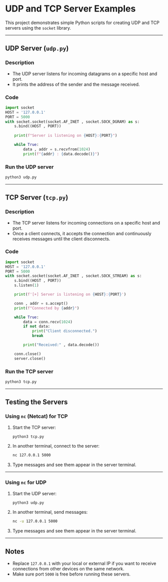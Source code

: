 
# UDP and TCP Server Examples

This project demonstrates simple Python scripts for creating UDP and TCP servers using the `socket` library.

---

## **UDP Server (`udp.py`)**

### **Description**
- The UDP server listens for incoming datagrams on a specific host and port.
- It prints the address of the sender and the message received.

### **Code**
```python
import socket
HOST = '127.0.0.1'
PORT = 5000
with socket.socket(socket.AF_INET , socket.SOCK_DGRAM) as s:
    s.bind((HOST , PORT))
    
    print(f"Server is listening on {HOST}:{PORT}")

    while True:
        data , addr = s.recvfrom(1024)
        print(f"{addr} : {data.decode()}")
```

### **Run the UDP server**
```bash
python3 udp.py
```

---

## **TCP Server (`tcp.py`)**

### **Description**
- The TCP server listens for incoming connections on a specific host and port.
- Once a client connects, it accepts the connection and continuously receives messages until the client disconnects.

### **Code**
```python
import socket
HOST = '127.0.0.1'
PORT = 5000
with socket.socket(socket.AF_INET , socket.SOCK_STREAM) as s:
    s.bind((HOST , PORT))
    s.listen(1)

    print(f'[+] Server is listening on {HOST}:{PORT}')

    conn , addr = s.accept()
    print(f"Connected by {addr}")

    while True:
        data = conn.recv(1024)
        if not data:
            print("Client disconnected.")
            break

        print("Received:" , data.decode())

    conn.close()
    server.close()
```

### **Run the TCP server**
```bash
python3 tcp.py
```

---

## **Testing the Servers**

### **Using `nc` (Netcat) for TCP**
1. Start the TCP server:
    ```bash
    python3 tcp.py
    ```
2. In another terminal, connect to the server:
    ```bash
    nc 127.0.0.1 5000
    ```
3. Type messages and see them appear in the server terminal.

---

### **Using `nc` for UDP**
1. Start the UDP server:
    ```bash
    python3 udp.py
    ```
2. In another terminal, send messages:
    ```bash
    nc -u 127.0.0.1 5000
    ```
3. Type messages and see them appear in the server terminal.

---

## **Notes**
- Replace `127.0.0.1` with your local or external IP if you want to receive connections from other devices on the same network.
- Make sure port `5000` is free before running these servers.
